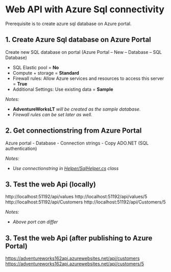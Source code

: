 # Web API with Azure Sql connectivity
Prerequisite is to create azure sql database on Azure portal.

## 1. Create Azure Sql database on Azure Portal
Create new SQL database on portal (Azure Portal – New – Database – SQL Database)

- SQL Elastic pool = **No**
- Compute + storage = **Standard**
- Firewall rules: Allow Azure services and resources to access this server = **True**
- Additional Settings: Use existing data = **Sample**

_Notes:_

- **AdventureWorksLT** _will be created as the sample database._
- _Firewall rules can be set later as well._


## 2. Get connectionstring from Azure Portal
Azure portal - Database - Connection strings - Copy ADO.NET (SQL authentication)

_Notes:_
- _Use connectionstring in [Helper/SqlHelper.cs](https://github.com/nidhisht/AzureSamples/blob/master/csharp_dotnetcore/01.webapi-azuresql/Helper/SqlHelper.cs) class_

## 3. Test the web Api (locally)
http://localhost:51192/api/values
http://localhost:51192/api/values/5
http://localhost:51192/api/Customers
http://localhost:51192/api/Customers/5

_Notes:_
- _Above port can differ_

## 3. Test the web Api (after publishing to Azure Portal)
https://adventureworks162api.azurewebsites.net/api/customers
https://adventureworks162api.azurewebsites.net/api/customers/5

